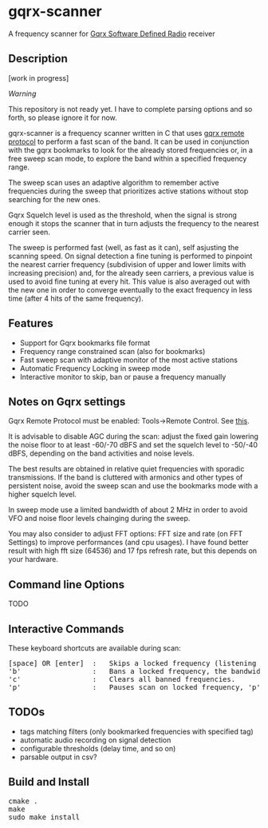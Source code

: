 # gqrx-scanner
A frequency scanner for [Gqrx Software Defined Radio](http://gqrx.dk/) receiver
## Description
[work in progress]

*Warning*

This repository is not ready yet. I have to complete parsing options and so forth, so please ignore it for now.


gqrx-scanner is a frequency scanner written in C that uses [gqrx remote protocol](http://gqrx.dk/doc/remote-control) to perform a fast scan of the band. It can be used in conjunction with the gqrx bookmarks to look for the already stored frequencies or, in a free sweep scan mode, to explore the band within a specified frequency range. 

The sweep scan uses an adaptive algorithm to remember active frequencies during the sweep that prioritizes active stations without stop searching for the new ones. 

Gqrx Squelch level is used as the threshold, when the signal is strong enough it stops the scanner that in turn adjusts the frequency to the nearest carrier seen.   

The sweep is performed fast (well, as fast as it can), self asjusting the scanning speed. On signal detection a fine tuning is performed to pinpoint the nearest carrier frequency (subdivision of upper and lower limits with increasing precision) and, for the already seen carriers, a previous value is used to avoid fine tuning at every hit. This value is also averaged out with the new one in order to converge eventually to the exact frequency in less time (after 4 hits of the same frequency).

## Features
* Support for Gqrx bookmarks file format
* Frequency range constrained scan (also for bookmarks)
* Fast sweep scan with adaptive monitor of the most active stations 
* Automatic Frequency Locking in sweep mode
* Interactive monitor to skip, ban or pause a frequency manually

## Notes on Gqrx settings
Gqrx Remote Protocol must be enabled: Tools->Remote Control. See [this](http://gqrx.dk/doc/remote-control).

It is advisable to disable AGC during the scan: adjust the fixed gain lowering the noise floor to at least -60/-70 dBFS and set the squelch level to -50/-40 dBFS, depending on the band activities and noise levels.

The best results are obtained in relative quiet frequencies with sporadic transmissions. If the band is cluttered with armonics and other types of persistent noise, avoid the sweep scan and use the bookmarks mode with a higher squelch level. 

In sweep mode use a limited bandwidth of about 2 MHz in order to avoid VFO and noise floor levels chainging during the sweep.   

You may also consider to adjust FFT options: FFT size and rate (on FFT Settings) to improve performances (and cpu usages).
I have found better result with high fft size (64536) and 17 fps refresh rate, but this depends on your hardware.

## Command line Options
TODO

## Interactive Commands 
These keyboard shortcuts are available during scan:
<pre>
[space] OR [enter]  :   Skips a locked frequency (listening to the next).
'b'                 :   Bans a locked frequency, the bandwidth banned is about 10 Khz from the locked freq. 
'c'                 :   Clears all banned frequencies.
'p'                 :   Pauses scan on locked frequency, 'p' again to unpause. 
</pre>


## TODOs
* tags matching filters (only bookmarked frequencies with specified tag) 
* automatic audio recording on signal detection
* configurable thresholds (delay time, and so on)
* parsable output in csv?


## Build and Install
<pre>
cmake .
make
sudo make install
</pre>

